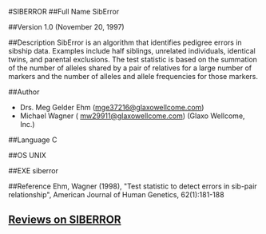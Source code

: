 #SIBERROR
##Full Name
SibError

##Version
1.0 (November 20, 1997)

##Description
SibError is an algorithm that identifies pedigree errors in sibship data. Examples include half siblings, unrelated individuals, identical twins, and parental exclusions. The test statistic is based on the summation of the number of alleles shared by a pair of relatives for a large number of markers and the number of alleles and allele frequencies for those markers.

##Author
* Drs. Meg Gelder Ehm (mge37216@glaxowellcome.com)
* Michael Wagner ( mw29911@glaxowellcome.com) (Glaxo Wellcome, Inc.)

##Language
C

##OS
UNIX

##EXE
siberror

##Reference
Ehm, Wagner (1998), "Test statistic to detect errors in sib-pair relationship", American Journal of Human Genetics, 62(1):181-188


## [Reviews on SIBERROR](https://github.com/gaow/genetic-analysis-software/issues/504)